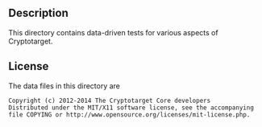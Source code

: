 Description
------------

This directory contains data-driven tests for various aspects of Cryptotarget.

License
--------

The data files in this directory are

    Copyright (c) 2012-2014 The Cryptotarget Core developers
    Distributed under the MIT/X11 software license, see the accompanying
    file COPYING or http://www.opensource.org/licenses/mit-license.php.

